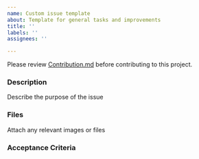 ```yaml
---
name: Custom issue template
about: Template for general tasks and improvements
title: ''
labels: ''
assignees: ''

---
```


Please review [Contribution.md](https://github.com/nasa/cmr-graphql/blob/main/CONTRIBUTING.md) before contributing to this project.

### Description
Describe the purpose of the issue

### Files
Attach any relevant images or files

### Acceptance Criteria
